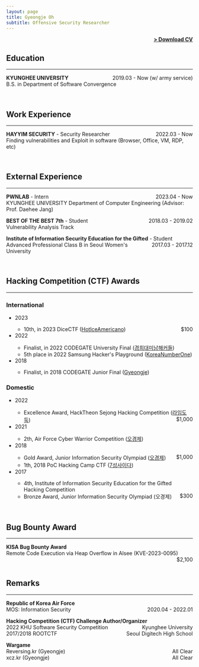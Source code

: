 ```yaml
---
layout: page
title: Gyeongje Oh
subtitle: Offensive Security Researcher
---
```


<span style="float: right; "><a href="{{ '/assets/resume.pdf' | prepend: site.baseurl }}"><strong>> Download CV</strong></a> </span>
<br>

## Education
---
**KYUNGHEE UNIVERSITY** <span style="float: right; ">2019.03 - Now (w/ army service) </span>  
B.S. in Department of Software Convergence

<br>

## Work Experience
---
**HAYYIM SECURITY** - Security Researcher <span style="float: right; ">2022.03 - Now </span>  
Finding vulnerabilities and Exploit in software (Browser, Office, VM, RDP, etc)

<br>

## External Experience
---
**PWNLAB** - Intern <span style="float: right; ">2023.04 - Now </span>  
KYUNGHEE UNIVERSITY Department of Computer Engineering (Advisor: Prof. Daehee Jang) 

**BEST OF THE BEST 7th** - Student <span style="float: right; ">2018.03 - 2019.02 </span>  
Vulnerability Analysis Track

**Institute of Information Security Education for the Gifted** - Student <span style="float: right; ">2017.03 - 2017.12 </span>  
Advanced Professional Class B in Seoul Women's University

<br>

## Hacking Competition (CTF) Awards
---
### International
<ul>
<li>2023</li>
<ul>
	<li>
	10th, in 2023 DiceCTF (<a href="https://ctftime.org/event/1838/">HotIceAmericano</a>) <span style="float: right; ">$100</span></li>
</ul>

<li>2022</li> 
<ul>
	<li>Finalist, in 2022 CODEGATE University Final (<a href="https://www.boannews.com/media/view.asp?idx=105159">경희대미남해커들</a>)</li>
	<li>5th place in 2022 Samsung Hacker's Playground (<a href="https://ctftime.org/event/1715">KoreaNumberOne</a>)</li>
</ul>


<li>2018</li>
<ul>
	<li>Finalist, in 2018 CODEGATE Junior Final (<a href="https://blog.gye0ngje.com/365">Gyeongje</a>) </li>
</ul>
</ul>

### Domestic
<ul>
<li>2022</li>
<ul>
	<li>Excellence Award, HackTheon Sejong Hacking Competition (<a href="https://www.ccnnews.co.kr/news/articleView.html?idxno=265932">라임도둑</a>) <span style="float: right; ">$1,000</span></li>
</ul>

<li>2021</li>
<ul>
	<li>2th, Air Force Cyber Warrior Competition (<a href="https://www.youtube.com/watch?v=QXzFRuBq2UI&ab_channel=%EA%B5%AD%EB%B0%A9NEWS">오경제</a>)</li>
</ul>

<li>2018</li>
<ul>
	<li>Gold Award, Junior Information Security Olympiad (<a href="https://www.boannews.com/media/view.asp?idx=74485">오경제</a>) <span style="float: right; ">$1,000</span></li>
	<li>1th, 2018 PoC Hacking Camp CTF (<a href="http://bbs.hackingcamp.org/board/index.php?mid=camp_community&document_srl=1021">7성사이다</a>)</li> 
</ul>


<li>2017</li>  
<ul>
	<li>4th, Institute of Information Security Education for the Gifted Hacking Competition</li>
	<li>Bronze Award, Junior Information Security Olympiad (<a heaf="https://www.dailysecu.com/news/articleView.html?idxno=25263">오경제</a>) <span style="float: right; ">$300</span></li>
</ul>
</ul>

<br>

## Bug Bounty Award
---
**KISA Bug Bounty Award**  
Remote Code Execution via Heap Overflow in Alsee (KVE-2023-0095) <span style="float: right; ">$2,100</span>  

<br>

## Remarks
---
**Republic of Korea Air Force**  
MOS: Information Security <span style="float: right; ">2020.04 - 2022.01 </span>

**Hacking Competition (CTF) Challenge Author/Organizer**  
2022 KHU Software Security Competition <span style="float: right; ">Kyunghee University</span>  
2017/2018 ROOTCTF <span style="float: right; ">Seoul Digitech High School</span>  

**Wargame**  
Reversing.kr (<a heaf="http://reversing.kr/rank.php">Gyeongje</a>) <span style="float: right; ">All Clear</span>   
xcz.kr (<a heaf="http://xcz.kr/START/rank.php">Gyeongje</a>) <span style="float: right; ">All Clear</span>  


<br>

<!--## Speaker-->
